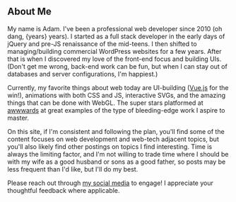## About Me

My name is Adam. I've been a professional web developer since 2010 (oh dang, {years} years). I started as a full stack developer in the early days of jQuery and pre-JS renaissance of the mid-teens. I then shifted to managing/building commercial WordPress websites for a few years. After that is when I discovered my love of the front-end focus and building UIs. (Don't get me wrong, back-end work can be fun, but when I can stay out of databases and server configurations, I'm happiest.)

Currently, my favorite things about web today are UI-building ([Vue.js](https://vuejs.org/) for the win!), animations with both CSS and JS, interactive SVGs, and the amazing things that can be done with WebGL. The super stars platformed at [awwwards](https://www.awwwards.com/) at great examples of the type of bleeding-edge work I aspire to master.

On this site, if I'm consistent and following the plan, you'll find some of the content focuses on web development and web-tech adjacent topics, but you'll also likely find other postings on topics I find interesting. Time is always the limiting factor, and I'm not willing to trade time where I should be with my wife as a good husband or sons as a good father, so posts may be less frequent than I'd like, but I'll do my best.

Please reach out through [my social media](#bottom) to engage! I appreciate your thoughtful feedback where applicable.
